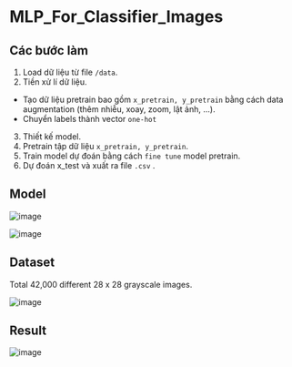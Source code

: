 # MLP_For_Classifier_Images

## Các bước làm
1. Load dữ liệu từ file `/data`.
2. Tiền xử lí dữ liệu.
  - Tạo dữ liệu pretrain bao gồm `x_pretrain, y_pretrain` bằng cách data augmentation (thêm nhiễu, xoay, zoom, lật ảnh, ...).
  - Chuyển labels thành vector `one-hot`
3. Thiết kế model.
4. Pretrain tập dữ liệu `x_pretrain, y_pretrain`.
5. Train model dự đoán bằng cách `fine tune` model pretrain.
6. Dự đoán x_test và xuất ra file `.csv` .

## Model

![image](https://github.com/M1nhHoang/MLP_For_Classifier_Images/assets/106025710/1627bd4e-0fcf-48e2-bffa-1c58c255e5ae)

![image](https://github.com/M1nhHoang/MLP_For_Classifier_Images/assets/106025710/65a5ff96-736d-4b09-b989-0029ba0e40fa)

## Dataset

Total 42,000 different 28 x 28 grayscale images.  

![image](https://github.com/M1nhHoang/MLP_For_Classifier_Images/assets/106025710/45fff3a8-0774-46e4-8e9a-8dbc994bc15e)

## Result 

![image](https://github.com/M1nhHoang/MLP_For_Classifier_Images/assets/106025710/ddcdb3fc-265a-45a6-9c61-9cfa2b1101e4)


